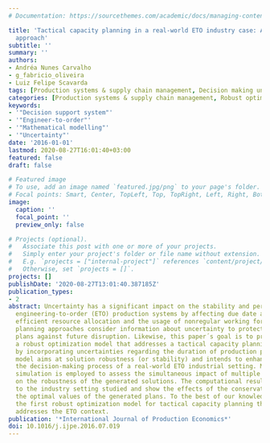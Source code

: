 ```yaml
---
# Documentation: https://sourcethemes.com/academic/docs/managing-content/

title: 'Tactical capacity planning in a real-world ETO industry case: A robust optimization
  approach'
subtitle: ''
summary: ''
authors:
- Andréa Nunes Carvalho
- g_fabricio_oliveira
- Luiz Felipe Scavarda
tags: [Production systems & supply chain management, Decision making under uncertainty]
categories: [Production systems & supply chain management, Robust optimisation]
keywords: 
- '"Decision support system"'
- '"Engineer-to-order"'
- '"Mathematical modelling"'
- '"Uncertainty"'
date: '2016-01-01'
lastmod: 2020-08-27T16:01:40+03:00
featured: false
draft: false

# Featured image
# To use, add an image named `featured.jpg/png` to your page's folder.
# Focal points: Smart, Center, TopLeft, Top, TopRight, Left, Right, BottomLeft, Bottom, BottomRight.
image:
  caption: ''
  focal_point: ''
  preview_only: false

# Projects (optional).
#   Associate this post with one or more of your projects.
#   Simply enter your project's folder or file name without extension.
#   E.g. `projects = ["internal-project"]` references `content/project/deep-learning/index.md`.
#   Otherwise, set `projects = []`.
projects: []
publishDate: '2020-08-27T13:01:40.387185Z'
publication_types:
- 2
abstract: Uncertainty has a significant impact on the stability and performance of
  engineering-to-order (ETO) production systems by affecting due date achievement,
  efficient resource allocation and the usage of nonregular working force. Proactive
  planning approaches consider information about uncertainty to protect the generated
  plans against future disruption. Likewise, this paper´s goal is to propose and apply
  a robust optimization model that addresses a tactical capacity planning problem
  by incorporating uncertainties regarding the duration of production processes. The
  model aims at solution robustness (or stability) and intends to enhance and support
  the decision-making process of a real-world ETO industrial setting. Monte Carlo
  simulation is employed to assess the simultaneous impact of multiple constraints
  on the robustness of the generated solutions. The computational results are adherent
  to the industry setting studied and show the effects of the conservatism level on
  the optimal values of the generated plans. To the best of our knowledge, this is
  the first robust optimization model for tactical capacity planning that explicitly
  addresses the ETO context.
publication: '*International Journal of Production Economics*'
doi: 10.1016/j.ijpe.2016.07.019
---
```


